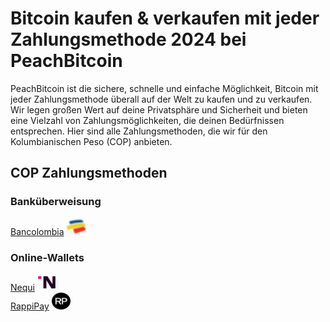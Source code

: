 <body class="payment-methods-page">

# Bitcoin kaufen & verkaufen mit jeder Zahlungsmethode 2024 bei PeachBitcoin

PeachBitcoin ist die sichere, schnelle und einfache Möglichkeit, Bitcoin mit jeder Zahlungsmethode überall auf der Welt zu kaufen und zu verkaufen. Wir legen großen Wert auf deine Privatsphäre und Sicherheit und bieten eine Vielzahl von Zahlungsmöglichkeiten, die deinen Bedürfnissen entsprechen. Hier sind alle Zahlungsmethoden, die wir für den Kolumbianischen Peso (COP) anbieten.

## COP Zahlungsmethoden

### Banküberweisung

<div class="payment-grid">
    <div class="payment-grid-item">
        <a href="/buy-bitcoin-with-bancolombia">Bancolombia</a> 
        <img src="/img/faq/logoimg/bancolombia.png" width="30px" height="27px" alt="Bitcoin mit Bancolombia kaufen, Bitcoin mit Bancolombia verkaufen">
    </div>
</div>

### Online-Wallets

<div class="payment-grid">
    <div class="payment-grid-item">
        <a href="/buy-bitcoin-with-nequi">Nequi</a> 
        <img src="/img/faq/logoimg/nequi.png" width="30px" height="27px" alt="Bitcoin mit Nequi kaufen, Bitcoin mit Nequi verkaufen">
    </div>
    <div class="payment-grid-item">
        <a href="/buy-bitcoin-with-rappipay">RappiPay</a> 
        <img src="/img/faq/logoimg/rappipay.png" width="30px" height="27px" alt="Bitcoin mit RappiPay kaufen, Bitcoin mit RappiPay verkaufen">
    </div>
</div>

</body>
